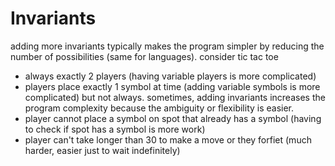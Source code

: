 # Invariants

adding more invariants typically makes the program simpler by reducing the number of possibilities (same for languages). consider tic tac toe
* always exactly 2 players (having variable players is more complicated)
* players place exactly 1 symbol at time (adding variable symbols is more complicated)
but not always. sometimes, adding invariants increases the program complexity because the ambiguity or flexibility is easier.
* player cannot place a symbol on spot that already has a symbol (having to check if spot has a symbol is more work)
* player can't take longer than 30 to make a move or they forfiet (much harder, easier just to wait indefinitely)

